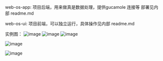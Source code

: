 
web-os-app: 项目后端，用来做真是数据处理，提供gucamole 连接等
			部署见内部 readme.md

web-os-ui: 项目前端，可以独立运行，具体操作见内部 readme.md

实例图：
![image](https://github.com/alvin198761/web-os/blob/master/web-os-app/pics/rdp.png?raw=true)
![image](https://github.com/alvin198761/web-os/blob/master/web-os-app/pics/vnc.png?raw=true)
![image](https://github.com/alvin198761/web-os/blob/master/web-os-app/pics/ssh.png?raw=true)

![image](https://github.com/alvin198761/web-os/blob/master/web-os-app/pics/111.png?raw=true)

![image](https://github.com/alvin198761/web-os/blob/master/web-os-app/pics/222.png?raw=true)


